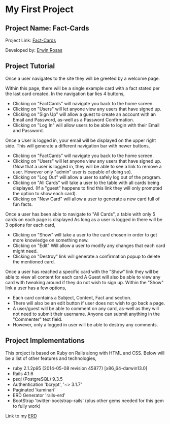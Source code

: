 # My First Project

## Project Name: Fact-Cards

Project Link: [Fact-Cards](https://fact-cards.herokuapp.com/)

Developed by: [Erwin Rosas](https://github.com/eerrad213)

## Project Tutorial

Once a user navigates to the site they will be greeted by a welcome page.

Within this page, there will be a single example card with a fact stated per the last card created. In the navigation bar lies 4 buttons,
* Clicking on "FactCards" will navigate you back to the home screen.
* Clicking on "Users" will let anyone view any users that have signed up.
* Clicking on "Sign Up" will allow a guest to create an account with an Email and Password, as-well as a Password Confirmation.
* Clicking on "Log In" will allow users to be able to login with their Email and Password.

Once a User is logged in, your email will be displayed on the upper right side. This will generate a different navigation bar with newer buttons, 
* Clicking on "FactCards" will navigate you back to the home screen.
* Clicking on "Users" will let anyone view any users that have signed up. (Now that a user is logged in, they will be able to see a link to remove a user. However only "admin" user is capable of doing so).
* Clicking on "Log Out" will allow a user to safely log out of the program.
* Clicking on "All Cards" will take a user to the table with all cards being displayed. (If a "guest" happens to find this link they will only prompted the option to show each card).
* Clicking on "New Card" will allow a user to generate a new card full of fun facts.

Once a user has been able to navigate to "All Cards", a table with only 5 cards on each page is displayed 
As long as a user is logged in there will be 3 options for each card, 
* Clicking on "Show" will take a user to the card chosen in order to get more knowledge on something new.
* Clicking on "Edit" Will allow a user to modify any changes that each card might need.
* Clicking on "Destroy" link will generate a confirmation popup to delete the mentioned card.

Once a user has reached a specific card with the "Show" link they will be able to view all content for each card 
A Guest will also be able to view any card with tweaking around if they do not wish to sign up.
Within the "Show" link a user has a few options, 
* Each card contains a Subject, Content, Fact and  section.
* There will also be an edit button if user does not wish to go back a page.
* A user/guest will be able to comment on any card, as-well as they will not need to submit their username. Anyone can submit anything in the "Commenter" text field.
* However, only a logged in user will be able to destroy any comments.

## Project Implementations

This project is based on Ruby on Rails along with HTML and CSS. Below will be a list of other features and technologies, 
* ruby 2.1.2p95 (2014-05-08 revision 45877) [x86_64-darwin13.0]
* Rails 4.1.6
* psql (PostgreSQL) 9.3.5
* Authentication 'bcrypt', '~> 3.1.7'
* Paginated 'kaminari'
* ERD Generator 'rails-erd'
* BootStrap 'twitter-bootstrap-rails' (plus other gems needed for this gem to fully work)

Link to my [ERD](https://github.com/eerrad213/fact-cards/blob/master/erd.pdf)